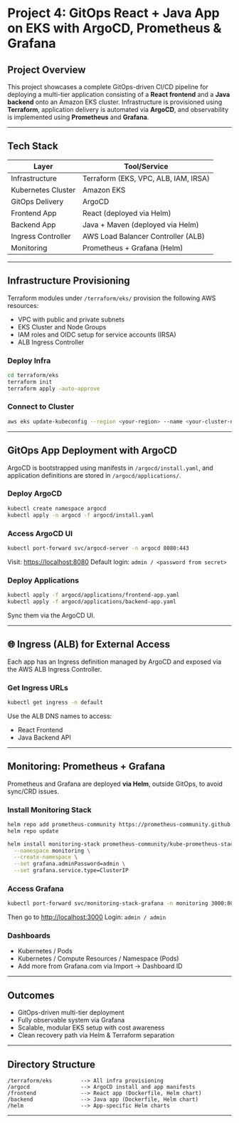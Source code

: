 # Project 4: GitOps React + Java App on EKS with ArgoCD, Prometheus & Grafana

## Project Overview

This project showcases a complete GitOps-driven CI/CD pipeline for deploying a multi-tier application consisting of a **React frontend** and a **Java backend** onto an Amazon EKS cluster. Infrastructure is provisioned using **Terraform**, application delivery is automated via **ArgoCD**, and observability is implemented using **Prometheus** and **Grafana**.


---

##  Tech Stack

| Layer              | Tool/Service                         |
| ------------------ | ------------------------------------ |
| Infrastructure     | Terraform (EKS, VPC, ALB, IAM, IRSA) |
| Kubernetes Cluster | Amazon EKS                           |
| GitOps Delivery    | ArgoCD                               |
| Frontend App       | React (deployed via Helm)            |
| Backend App        | Java + Maven (deployed via Helm)     |
| Ingress Controller | AWS Load Balancer Controller (ALB)   |
| Monitoring         | Prometheus + Grafana (Helm)          |

---

## Infrastructure Provisioning

Terraform modules under `/terraform/eks/` provision the following AWS resources:

* VPC with public and private subnets
* EKS Cluster and Node Groups
* IAM roles and OIDC setup for service accounts (IRSA)
* ALB Ingress Controller

### Deploy Infra

```bash
cd terraform/eks
terraform init
terraform apply -auto-approve
```

### Connect to Cluster

```bash
aws eks update-kubeconfig --region <your-region> --name <your-cluster-name>
```

---

## GitOps App Deployment with ArgoCD

ArgoCD is bootstrapped using manifests in `/argocd/install.yaml`, and application definitions are stored in `/argocd/applications/`.

### Deploy ArgoCD

```bash
kubectl create namespace argocd
kubectl apply -n argocd -f argocd/install.yaml
```

### Access ArgoCD UI

```bash
kubectl port-forward svc/argocd-server -n argocd 8080:443
```

Visit: [https://localhost:8080](https://localhost:8080)
Default login: `admin / <password from secret>`

### Deploy Applications

```bash
kubectl apply -f argocd/applications/frontend-app.yaml
kubectl apply -f argocd/applications/backend-app.yaml
```

Sync them via the ArgoCD UI.

---

## 🌐 Ingress (ALB) for External Access

Each app has an Ingress definition managed by ArgoCD and exposed via the AWS ALB Ingress Controller.

### Get Ingress URLs

```bash
kubectl get ingress -n default
```

Use the ALB DNS names to access:

* React Frontend
* Java Backend API

---

## Monitoring: Prometheus + Grafana

Prometheus and Grafana are deployed **via Helm**, outside GitOps, to avoid sync/CRD issues.

### Install Monitoring Stack

```bash
helm repo add prometheus-community https://prometheus-community.github.io/helm-charts
helm repo update

helm install monitoring-stack prometheus-community/kube-prometheus-stack \
  --namespace monitoring \
  --create-namespace \
  --set grafana.adminPassword=admin \
  --set grafana.service.type=ClusterIP
```

### Access Grafana

```bash
kubectl port-forward svc/monitoring-stack-grafana -n monitoring 3000:80
```

Then go to [http://localhost:3000](http://localhost:3000)
Login: `admin / admin`

### Dashboards

* Kubernetes / Pods
* Kubernetes / Compute Resources / Namespace (Pods)
* Add more from Grafana.com via Import → Dashboard ID


---

## Outcomes

* GitOps-driven multi-tier deployment
* Fully observable system via Grafana
* Scalable, modular EKS setup with cost awareness
* Clean recovery path via Helm & Terraform separation

---

## Directory Structure

```
/terraform/eks         --> All infra provisioning
/argocd                --> ArgoCD install and app manifests
/frontend              --> React app (Dockerfile, Helm chart)
/backend               --> Java app (Dockerfile, Helm chart)
/helm                  --> App-specific Helm charts
```


---

